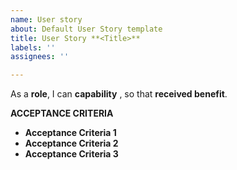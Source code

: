 ```yaml
---
name: User story
about: Default User Story template
title: User Story **<Title>**
labels: ''
assignees: ''

---
```


As a **role**, I can **capability** , so that **received benefit**.

**ACCEPTANCE CRITERIA**


- **Acceptance Criteria 1**
- **Acceptance Criteria 2**
- **Acceptance Criteria 3**
